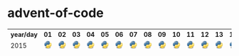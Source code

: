 # advent-of-code

<table>
<thead>
<tr>
<th style='text-align:center'>year/day</th>
<th style='text-align:center'>01</th>
<th style='text-align:center'>02</th>
<th style='text-align:center'>03</th>
<th style='text-align:center'>04</th>
<th style='text-align:center'>05</th>
<th style='text-align:center'>06</th>
<th style='text-align:center'>07</th>
<th style='text-align:center'>08</th>
<th style='text-align:center'>09</th>
<th style='text-align:center'>10</th>
<th style='text-align:center'>11</th>
<th style='text-align:center'>12</th>
<th style='text-align:center'>13</th>
<th style='text-align:center'>14</th>
<th style='text-align:center'>15</th>
<th style='text-align:center'>16</th>
<th style='text-align:center'>17</th>
<th style='text-align:center'>18</th>
<th style='text-align:center'>19</th>
<th style='text-align:center'>20</th>
<th style='text-align:center'>21</th>
<th style='text-align:center'>22</th>
<th style='text-align:center'>23</th>
<th style='text-align:center'>24</th>
<th style='text-align:center'>25</th>
</tr>
<td>2015</td>
<td><a href=2015/Day01/solution.py><img src=images/python_logo.png></a></td>
<td><a href=2015/Day02/solution.py><img src=images/python_logo.png></a></td>
<td><a href=2015/Day03/solution.py><img src=images/python_logo.png></a></td>
<td><a href=2015/Day04/solution.py><img src=images/python_logo.png></a></td>
<td><a href=2015/Day05/solution.py><img src=images/python_logo.png></a></td>
<td><a href=2015/Day06/solution.py><img src=images/python_logo.png></a></td>
<td><a href=2015/Day07/solution.py><img src=images/python_logo.png></a></td>
<td><a href=2015/Day08/solution.py><img src=images/python_logo.png></a></td>
<td><a href=2015/Day09/solution.py><img src=images/python_logo.png></a></td>
<td><a href=2015/Day10/solution.py><img src=images/python_logo.png></a></td>
<td><a href=2015/Day11/solution.py><img src=images/python_logo.png></a></td>
<td><a href=2015/Day12/solution.py><img src=images/python_logo.png></a></td>
<td><a href=2015/Day13/solution.py><img src=images/python_logo.png></a></td>
<td><a href=2015/Day14/solution.py><img src=images/python_logo.png></a></td>
<td><a href=2015/Day15/solution.py><img src=images/python_logo.png></a></td>
<td><a href=2015/Day16/solution.py><img src=images/python_logo.png></a></td>
<td><a href=2015/Day17/solution.py><img src=images/python_logo.png></a></td>
<td><a href=2015/Day18/solution.py><img src=images/python_logo.png></a></td>
<td><a href=2015/Day19/solution.py><img src=images/python_logo.png></a></td>
<td><a href=2015/Day20/solution.py><img src=images/python_logo.png></a></td>
<td><a href=2015/Day21/solution.py><img src=images/python_logo.png></a></td>
<td><a href=2015/Day22/solution.py><img src=images/python_logo.png></a></td>
<td><a href=2015/Day23/solution.py><img src=images/python_logo.png></a></td>
<td><a href=2015/Day24/solution.py><img src=images/python_logo.png></a></td>
<td><a href=2015/Day25/solution.py><img src=images/python_logo.png></a></td>
</thead>
</table>